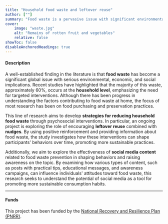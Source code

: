 ```yaml
---
title: "Household food waste and leftover reuse" 
author: [""]
summary: "Food waste is a pervasive issue with significant environmental, economic, and social consequences, affecting households worldwide. This project explores various behavioral interventions aimed at reducing food waste at the household level, focusing on how small changes in daily habits and decisions can lead to substantial reductions in waste."
cover:
    image: "waste.jpg"
    alt: "Remains of rotten fruit and vegetables"
    relative: false
showToc: false
disableAnchoredHeadings: true
---
```


#### Description

A well-established finding in the literature is that **food waste** has become a significant global issue with serious environmental, economic, and social implications. Recent studies have highlighted that the majority of this waste, approximately 60%, occurs at the **household level**, emphasizing the need for targeted interventions. Although there has been progress in understanding the factors contributing to food waste at home, the focus of most research has been on food purchasing and preservation practices.

This line of research aims to develop **strategies for reducing household food waste** through psychosocial interventions. In particular, an ongoing project is exploring the role of encouraging **leftover reuse** combined with **nudges**. By using positive reinforcement and providing information about food waste, the study investigates how these interventions can shape participants' behaviors over time, promoting more sustainable practices.

Additionally, we aim to explore the effectiveness of **social media content** related to food waste prevention in shaping behaviors and raising awareness on the topic. By examining how various types of content, such as posts with practical tips, educational messages, and awareness campaigns, can influence individuals' attitudes toward food waste, this research seeks to understand the potential of social media as a tool for promoting more sustainable consumption habits.

------------------------------------------------------------------------

#### Funds

This project has been funded by the [National Recovery and Resilience Plan (PNRR)](https://www.italiadomani.gov.it/content/sogei-ng/it/en/home.html).
